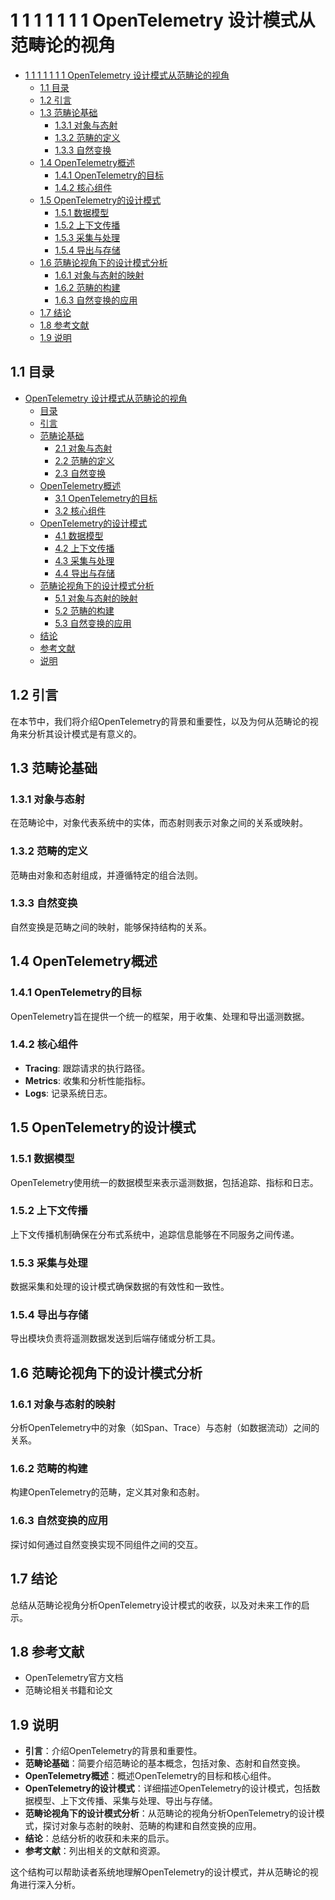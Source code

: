# 1 1 1 1 1 1 1 OpenTelemetry 设计模式从范畴论的视角

<!-- TOC START -->
- [1 1 1 1 1 1 1 OpenTelemetry 设计模式从范畴论的视角](#1-1-1-1-1-1-1-opentelemetry-设计模式从范畴论的视角)
  - [1.1 目录](#目录)
  - [1.2 引言](#引言)
  - [1.3 范畴论基础](#范畴论基础)
    - [1.3.1 对象与态射](#对象与态射)
    - [1.3.2 范畴的定义](#范畴的定义)
    - [1.3.3 自然变换](#自然变换)
  - [1.4 OpenTelemetry概述](#opentelemetry概述)
    - [1.4.1 OpenTelemetry的目标](#opentelemetry的目标)
    - [1.4.2 核心组件](#核心组件)
  - [1.5 OpenTelemetry的设计模式](#opentelemetry的设计模式)
    - [1.5.1 数据模型](#数据模型)
    - [1.5.2 上下文传播](#上下文传播)
    - [1.5.3 采集与处理](#采集与处理)
    - [1.5.4 导出与存储](#导出与存储)
  - [1.6 范畴论视角下的设计模式分析](#范畴论视角下的设计模式分析)
    - [1.6.1 对象与态射的映射](#对象与态射的映射)
    - [1.6.2 范畴的构建](#范畴的构建)
    - [1.6.3 自然变换的应用](#自然变换的应用)
  - [1.7 结论](#结论)
  - [1.8 参考文献](#参考文献)
  - [1.9 说明](#说明)
<!-- TOC END -->














## 1.1 目录

- [OpenTelemetry 设计模式从范畴论的视角](#opentelemetry-设计模式从范畴论的视角)
  - [目录](#目录)
  - [引言](#引言)
  - [范畴论基础](#范畴论基础)
    - [2.1 对象与态射](#21-对象与态射)
    - [2.2 范畴的定义](#22-范畴的定义)
    - [2.3 自然变换](#23-自然变换)
  - [OpenTelemetry概述](#opentelemetry概述)
    - [3.1 OpenTelemetry的目标](#31-opentelemetry的目标)
    - [3.2 核心组件](#32-核心组件)
  - [OpenTelemetry的设计模式](#opentelemetry的设计模式)
    - [4.1 数据模型](#41-数据模型)
    - [4.2 上下文传播](#42-上下文传播)
    - [4.3 采集与处理](#43-采集与处理)
    - [4.4 导出与存储](#44-导出与存储)
  - [范畴论视角下的设计模式分析](#范畴论视角下的设计模式分析)
    - [5.1 对象与态射的映射](#51-对象与态射的映射)
    - [5.2 范畴的构建](#52-范畴的构建)
    - [5.3 自然变换的应用](#53-自然变换的应用)
  - [结论](#结论)
  - [参考文献](#参考文献)
  - [说明](#说明)

## 1.2 引言

在本节中，我们将介绍OpenTelemetry的背景和重要性，以及为何从范畴论的视角来分析其设计模式是有意义的。

## 1.3 范畴论基础

### 1.3.1 对象与态射

在范畴论中，对象代表系统中的实体，而态射则表示对象之间的关系或映射。

### 1.3.2 范畴的定义

范畴由对象和态射组成，并遵循特定的组合法则。

### 1.3.3 自然变换

自然变换是范畴之间的映射，能够保持结构的关系。

## 1.4 OpenTelemetry概述

### 1.4.1 OpenTelemetry的目标

OpenTelemetry旨在提供一个统一的框架，用于收集、处理和导出遥测数据。

### 1.4.2 核心组件

- **Tracing**: 跟踪请求的执行路径。
- **Metrics**: 收集和分析性能指标。
- **Logs**: 记录系统日志。

## 1.5 OpenTelemetry的设计模式

### 1.5.1 数据模型

OpenTelemetry使用统一的数据模型来表示遥测数据，包括追踪、指标和日志。

### 1.5.2 上下文传播

上下文传播机制确保在分布式系统中，追踪信息能够在不同服务之间传递。

### 1.5.3 采集与处理

数据采集和处理的设计模式确保数据的有效性和一致性。

### 1.5.4 导出与存储

导出模块负责将遥测数据发送到后端存储或分析工具。

## 1.6 范畴论视角下的设计模式分析

### 1.6.1 对象与态射的映射

分析OpenTelemetry中的对象（如Span、Trace）与态射（如数据流动）之间的关系。

### 1.6.2 范畴的构建

构建OpenTelemetry的范畴，定义其对象和态射。

### 1.6.3 自然变换的应用

探讨如何通过自然变换实现不同组件之间的交互。

## 1.7 结论

总结从范畴论视角分析OpenTelemetry设计模式的收获，以及对未来工作的启示。

## 1.8 参考文献

- OpenTelemetry官方文档
- 范畴论相关书籍和论文

## 1.9 说明

- **引言**：介绍OpenTelemetry的背景和重要性。
- **范畴论基础**：简要介绍范畴论的基本概念，包括对象、态射和自然变换。
- **OpenTelemetry概述**：概述OpenTelemetry的目标和核心组件。
- **OpenTelemetry的设计模式**：详细描述OpenTelemetry的设计模式，包括数据模型、上下文传播、采集与处理、导出与存储。
- **范畴论视角下的设计模式分析**：从范畴论的视角分析OpenTelemetry的设计模式，探讨对象与态射的映射、范畴的构建和自然变换的应用。
- **结论**：总结分析的收获和未来的启示。
- **参考文献**：列出相关的文献和资源。

这个结构可以帮助读者系统地理解OpenTelemetry的设计模式，并从范畴论的视角进行深入分析。
